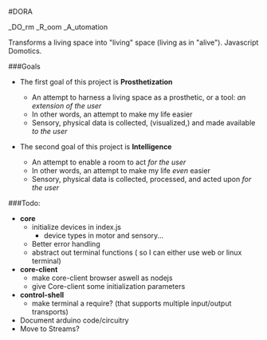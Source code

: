 #DORA

_DO_rm _R_oom _A_utomation

Transforms a living space into "living" space (living as in "alive").
Javascript Domotics.



###Goals
- The first goal of this project is __Prosthetization__
	- An attempt to harness a living space as a prosthetic, or a tool: _an extension of the user_
	- In other words, an attempt to make my life easier
	- Sensory, physical data is collected, (visualized,) and made available _to the user_

- The second goal of this project is __Intelligence__
	- An attempt to enable a room to act _for the user_
	- In other words, an attempt to make my life _even_ easier
	- Sensory, physical data is collected, processed, and acted upon _for the user_

###Todo:
 - __core__
	 - initialize devices in index.js
	 	- device types in motor and sensory...
	 - Better error handling
	 - abstract out terminal functions ( so I can either use web or linux terminal)
 - __core-client__
 	- make core-client browser aswell as nodejs
	- give Core-client some initialization parameters
 - __control-shell__
 	- make terminal a require? (that supports multiple input/output transports)
 - Document arduino code/circuitry
 - Move to Streams?
